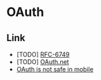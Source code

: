 # OAuth

## Link

- [TODO] [RFC-6749](https://tools.ietf.org/html/rfc6749)
- [TODO] [OAuth.net](https://oauth.net/)
- [OAuth is not safe in mobile](https://developer.okta.com/blog/2019/01/22/oauth-api-keys-arent-safe-in-mobile-apps)
